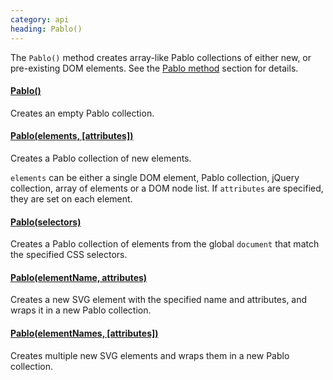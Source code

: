 ```yaml
--- 
category: api
heading: Pablo()
---
```


The `Pablo()` method creates array-like Pablo collections of either new, or pre-existing DOM elements. See the [Pablo method](/api/pablo/) section for details.


#### [Pablo()](/api/pablo/)

Creates an empty Pablo collection.


#### [Pablo(elements, [attributes])](/api/pablo/)

Creates a Pablo collection of new elements.

`elements` can be either a single DOM element, Pablo collection, jQuery collection, array of elements or a DOM node list. If `attributes` are specified, they are set on each element.


#### [Pablo(selectors)](/api/pablo/#pablo-04)

Creates a Pablo collection of elements from the global `document` that match the specified CSS selectors.


#### [Pablo(elementName, attributes)](/api/pablo/#pablo-05)

Creates a new SVG element with the specified name and attributes, and wraps it in a new Pablo collection.

#### [Pablo(elementNames, [attributes])](/api/pablo/#pablo-06)

Creates multiple new SVG elements and wraps them in a new Pablo collection.
